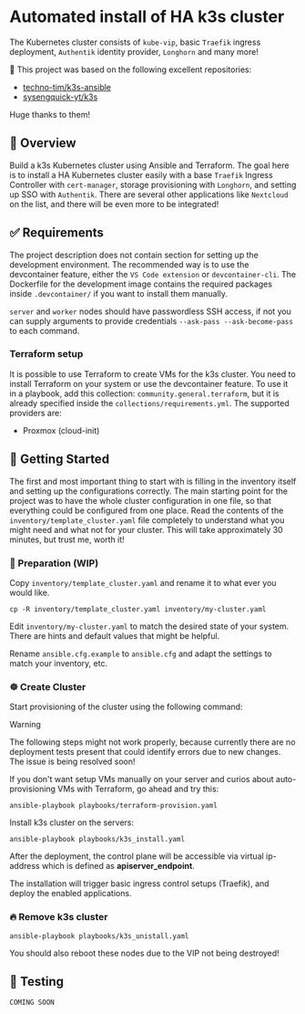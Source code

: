 # Automated install of HA k3s cluster
The Kubernetes cluster consists of `kube-vip`, basic `Traefik` ingress deployment, `Authentik` identity provider, `Longhorn` and many more!

🙌 This project was based on the following excellent repositories:
- [techno-tim/k3s-ansible](https://github.com/techno-tim/k3s-ansible)
- [sysengquick-yt/k3s](https://github.com/sysengquick-yt/k3s)

Huge thanks to them!

## 📖 Overview
Build a k3s Kubernetes cluster using Ansible and Terraform. The goal here is to install a HA Kubernetes cluster easily with a base `Traefik` Ingress Controller with `cert-manager`, storage provisioning with `Longhorn`, and setting up SSO with `Authentik`. There are several other applications like `Nextcloud` on the list, and there will be even more to be integrated!

## ✅ Requirements
The project description does not contain section for setting up the development environment. The recommended way is to use the devcontainer feature, either the `VS Code extension` or `devcontainer-cli`. The Dockerfile for the development image contains the required packages inside `.devcontainer/` if you want to install them manually.

`server` and `worker` nodes should have passwordless SSH access, if not you can supply arguments to provide credentials `--ask-pass --ask-become-pass` to each command.

### Terraform setup
It is possible to use Terraform to create VMs for the k3s cluster. You need to install Terraform on your system or use the devcontainer feature. To use it in a playbook, add this collection: `community.general.terraform`, but it is already specified inside the `collections/requirements.yml`. The supported providers are:

- Proxmox (cloud-init)

## 🚀 Getting Started
The first and most important thing to start with is filling in the inventory itself and setting up the configurations correctly. The main starting point for the project was to have the whole cluster configuration in one file, so that everything could be configured from one place. Read the contents of the `inventory/template_cluster.yaml` file completely to understand what you might need and what not for your cluster. This will take approximately 30 minutes, but trust me, worth it!

### 🍴 Preparation (WIP)
Copy `inventory/template_cluster.yaml` and rename it to what ever you would like.
```
cp -R inventory/template_cluster.yaml inventory/my-cluster.yaml
```

Edit `inventory/my-cluster.yaml` to match the desired state of your system. There are hints and default values that might be helpful.

Rename `ansible.cfg.example` to `ansible.cfg` and adapt the settings to match your inventory, etc.

### ☸️ Create Cluster
Start provisioning of the cluster using the following command:

> [!WARNING]
> The following steps might not work properly, because currently there are no deployment tests present that could identify errors due to new changes. The issue is being resolved soon!

If you don't want setup VMs manually on your server and curios about auto-provisioning VMs with Terraform, go ahead and try this:
```
ansible-playbook playbooks/terraform-provision.yaml
```

Install k3s cluster on the servers:
```
ansible-playbook playbooks/k3s_install.yaml
```

After the deployment, the control plane will be accessible via virtual ip-address which is defined as **apiserver_endpoint**.

The installation will trigger basic ingress control setups (Traefik), and deploy the enabled applications.

### 🔥 Remove k3s cluster
```
ansible-playbook playbooks/k3s_unistall.yaml
```
You should also reboot these nodes due to the VIP not being destroyed!

## 🔨 Testing
`COMING SOON`
